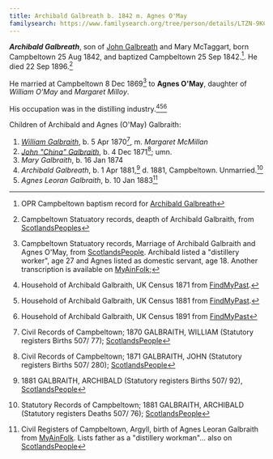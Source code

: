 ```yaml
---
title: Archibald Galbreath b. 1842 m. Agnes O'May
familysearch: https://www.familysearch.org/tree/person/details/LTZN-9KC
---
```

***Archibald Galbreath***, son of [John Galbreath](galbreath-john-1815.md) and Mary McTaggart, born Campbeltown 25 Aug 1842, and baptized Campbeltown 25 Sep 1842.[^birth]. He died 22 Sep 1896.[^death]

He married at Campbeltown 8 Dec 1869[^marriage] to **Agnes O'May**, daughter of *William O'May* and *Margaret Milloy*.

His occupation was in the distilling industry.[^census1871][^census1881][^census1891]

Children of Archibald and Agnes (O'May) Galbraith:

1. *[William Galbraith](galbraith-william-1870-mcmillan.md)*, b. 5 Apr 1870[^william-birth], m. *Margaret McMillan*
2. *[John "China" Galbraith](galbraith-john-china-1871.md)*, b. 4 Dec 1871[^john-birth]; umn.
3. *Mary Galbraith*, b. 16 Jan 1874
4. *Archibald Galbreath*, b. 1 Apr 1881,[^archibald-birth] d. 1881, Campbeltown. Unmarried.[^archibald-death]
5. *Agnes Leoran Galbraith*, b. 10 Jan 1883[^agnesleoran]

[^birth]: OPR Campbeltown baptism record for [Archibald Galbreath](/sources/opr-campbeltown-births.md#1842-09-25-archibald-galbreath)

[^death]: Campbeltown Statuatory records, deapth of Archibald Galbraith, from [ScotlandsPeoples](https://www.scotlandspeople.gov.uk/view-image/nrs_stat_deaths/4840492)

[^marriage]: Campbeltown Statuatory records, Marriage of Archibald Galbraith and Agnes O'May, from [ScotlandsPeople](https://www.scotlandspeople.gov.uk/view-image/nrs_stat_marriages/4746913). Archibald listed a "distillery worker", age 27 and Agnes listed as domestic servant, age 18.  Another transcription is available on [MyAinFolk](https://www.myainfolk.ca/records/5672); 

[^census1871]: Household of Archibald Galbraith, UK Census 1871 from [FindMyPast](https://www.findmypast.com/transcript?id=GBC/1871/0023441482).

[^census1881]: Household of Archibald Galbraith, UK Census 1881 from [FindMyPast](https://www.findmypast.com/transcript?id=GBC/1881/0029344266&expand=true).

[^census1891]: Household of Archibald Galbraith, UK Census 1891 from [FindMyPast](https://www.findmypast.com/transcript?id=GBC/1891/0035185142&expand=true)

[^agnesleoran]: Civil Registers of Campbeltown, Argyll, birth of Agnes Leoran Galbraith from [MyAinFolk](https://www.myainfolk.ca/records/19457).  Lists father as a "distillery workman"... also on [ScotlandsPeople](https://www.scotlandspeople.gov.uk/view-image/nrs_stat_births/42256447)

[^william-birth]: Civil Records of Campbeltown; 1870 GALBRAITH, WILLIAM (Statutory registers Births 507/ 77);  [ScotlandsPeople](https://www.scotlandspeople.gov.uk/view-image/nrs_stat_births/40423938)

[^john-birth]: Civil Records of Campbeltown; 1871 GALBRAITH, JOHN (Statutory registers Births 507/ 280); [ScotlandsPeople](https://www.scotlandspeople.gov.uk/view-image/nrs_stat_births/40584916)

[^archibald-birth]: 1881 GALBRAITH, ARCHIBALD (Statutory registers Births 507/ 92), [ScotlandsPeople](https://www.scotlandspeople.gov.uk/view-image/nrs_stat_births/41867573)

[^archibald-death]: Statutory Records of Campbeltown; 1881 GALBRAITH, ARCHIBALD (Statutory registers Deaths 507/ 76); [ScotlandsPeople](https://www.scotlandspeople.gov.uk/view-image/nrs_stat_deaths/2393123)

